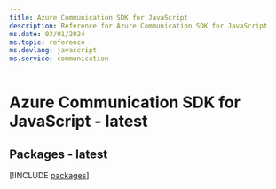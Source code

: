 ```yaml
---
title: Azure Communication SDK for JavaScript
description: Reference for Azure Communication SDK for JavaScript
ms.date: 03/01/2024
ms.topic: reference
ms.devlang: javascript
ms.service: communication
---
```

# Azure Communication SDK for JavaScript - latest
## Packages - latest
[!INCLUDE [packages](communication-index.md)]